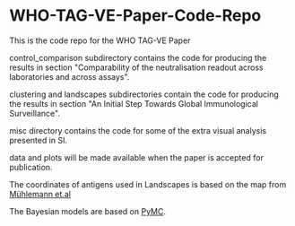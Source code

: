 # WHO-TAG-VE-Paper-Code-Repo
This is the code repo for the WHO TAG-VE Paper

control_comparison subdirectory contains the code for producing the results in section "Comparability of the neutralisation readout across laboratories and across assays".

clustering and landscapes subdirectories contain the code for producing the results in section "An Initial Step Towards Global Immunological Surveillance".

misc directory contains the code for some of the extra visual analysis presented in SI.

data and plots will be made available when the paper is accepted for publication.

The coordinates of antigens used in Landscapes is based on the map from [Mühlemann et.al](https://github.com/VirologyCharite/charite-hamster-map-2024/blob/main/data/240123-hamster/map-continuous-fixbottom-90-corrected.ace) 

The Bayesian models are based on [PyMC](https://peerj.com/articles/cs-1516/).
